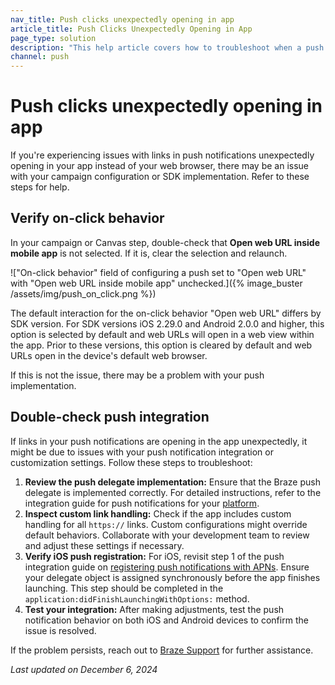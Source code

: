 ```yaml
---
nav_title: Push clicks unexpectedly opening in app
article_title: Push Clicks Unexpectedly Opening in App
page_type: solution
description: "This help article covers how to troubleshoot when a push link is expected to open in a web browser, not the app."
channel: push
---
```


# Push clicks unexpectedly opening in app

If you're experiencing issues with links in push notifications unexpectedly opening in your app instead of your web browser, there may be an issue with your campaign configuration or SDK implementation. Refer to these steps for help.

## Verify on-click behavior

In your campaign or Canvas step, double-check that **Open web URL inside mobile app** is not selected. If it is, clear the selection and relaunch. 

!["On-click behavior" field of configuring a push set to "Open web URL" with "Open web URL inside mobile app" unchecked.]({% image_buster /assets/img/push_on_click.png %})

The default interaction for the on-click behavior "Open web URL" differs by SDK version. For SDK versions iOS 2.29.0 and Android 2.0.0 and higher, this option is selected by default and web URLs will open in a web view within the app. Prior to these versions, this option is cleared by default and web URLs open in the device's default web browser.

If this is not the issue, there may be a problem with your push implementation. 

## Double-check push integration

If links in your push notifications are opening in the app unexpectedly, it might be due to issues with your push notification integration or customization settings. Follow these steps to troubleshoot:

1. **Review the push delegate implementation:** Ensure that the Braze push delegate is implemented correctly. For detailed instructions, refer to the integration guide for push notifications for your [platform]({{site.baseurl}}/developer_guide/home/).
2. **Inspect custom link handling:** Check if the app includes custom handling for all `https://` links. Custom configurations might override default behaviors. Collaborate with your development team to review and adjust these settings if necessary.
3. **Verify iOS push registration:** For iOS, revisit step 1 of the push integration guide on [registering push notifications with APNs]({{site.baseurl}}/developer_guide/platform_integration_guides/swift/push_notifications/integration/#step-1-register-for-push-notifications-with-apns). Ensure your delegate object is assigned synchronously before the app finishes launching. This step should be completed in the `application:didFinishLaunchingWithOptions:` method.
4. **Test your integration:** After making adjustments, test the push notification behavior on both iOS and Android devices to confirm the issue is resolved.

If the problem persists, reach out to [Braze Support]({{site.baseurl}}/support_contact) for further assistance.


*Last updated on December 6, 2024*